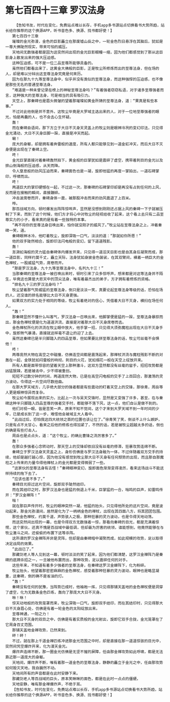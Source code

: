 # 第七百四十三章 罗汉法身
        【告知书友，时代在变化，免费站点难以长存，手机app多书源站点切换看书大势所趋，站长给你推荐的这个换源APP，听书音色多、换源、找书都好使！】
       第七百四十三章
       璀璨的金光弥漫，金色的巨影矗立在那废墟山岳之中，一轮金色烈日悬浮在其脑后，犹如是一尊大佛陡然现实，带来可怕的威压。
       天地间无数强者都是因为这突然间出现的金光巨影眼瞳一缩，因为他们都感觉到了那从这巨影身上散发出来的强大压迫感。
       这种压迫感，可不是一位二品至尊所能够具备的。
       虽然他们都看出来了，这黄金大佛般的巨影，正是牧尘所修炼而出的至尊法身，但在场的人，却是难以分辩出这至尊法身究竟是何来历。
       因为在那九十九等至尊法身中，似乎并没有类似的至尊法身，而这种强悍的压迫感，也不像是那些无名的普通至尊法身。
       “难道是一种未曾记录在榜上的神秘至尊法身吗？”有着强者窃窃私语，对于诸多至尊强者而言，这种强大的至尊法身，可是相当的具有吸引力。
       天空上，那秦碑也是眉头微皱的望着那璀璨如黄金所铸的至尊法身，道：“果真是有些本事。”
       不过对此他倒是并不意外，这牧尘毕竟是大罗域主选出来的人，对于一位地至尊强者的眼光，怕是再蠢的人，也不会去心生怀疑。
       轰！
       而在秦碑自语间，那下方立于大日不灭身天灵盖上的牧尘则是眼神冷冽的变幻印法，只见得金光涌动，大日不灭身巨脚一跺，直接是冲天而起。
       唰！
       庞大的身躯，却是拥有着奔雷般的速度，所有人都只能够见到一道金虹冲天，而后大日不灭身便是出现在了秦碑上空。
       咚！
       金光巨掌直接对着秦碑轰然拍下，黄金般的巨掌犹如是震碎了虚空，携带着刺目的金光以及排山倒海般的压迫感，从天而降。
       令人窒息般的劲风压迫而来，秦碑面色也是一凝，旋即他猛的再度一掌拍出，一道石碑掌印，呼啸而出。
       咚！
       两道巨大的掌印硬憾在一起，不过这一次，那秦碑的石碑掌印却是再没有占到任何的上风，反而是在接触的瞬间，直接蹦碎。
       冲击波席卷而开，秦碑身体一震，被那股冲击而来的劲风震退了上百米。
       哗。
       那百战域方向，顿时爆发出阵阵惊哗声，显然是没想到刚刚还占据上风的秦碑一下子就被压制了下来，而到了这个时候，他们方才将心中对牧尘的轻视给收了起来，这个看上去只有二品至尊实力的小子，看来真的是有着一些独特的本事。
       “再不将你的至尊法身召唤出来，怕你就没刚才的威风了。”牧尘站在至尊法身之上，冲着秦碑一笑，道。
       秦碑眼神冰冷，他盯着牧尘，旋即深吸一口气，淡淡的道：“那就如你所愿！”
       他的双手陡然相合，旋即印法闪电般的变幻，留下道道残影。
       轰！
       澎湃如海般的灵力猛自秦碑体内爆发开来，只见得一道滔天巨影也是自其身后凝聚而成，那一道巨影，同样约莫千丈，矗立天际，法身犹如身披金色袈裟，在其双臂间，横着一柄巨大的金色禅杖，一股威猛气势，席卷而开。
       “那是罗汉法身，九十九等至尊法身中，名列九十三！”
       当那秦碑的至尊法身一被召唤出来时，顿时引来了众多惊呼声，想来都是对这等法身并不陌生，毕竟这也算是大悲天中的顶尖法身，唯有着最杰出的弟子，方才拥有着修炼的资格。
       “排名九十三的罗汉法身吗？”
       牧尘望着那气势威猛的至尊法身，倒只是淡淡一笑，真要论起至尊法身等级的话，恐怕在场的人，还没谁的排名能够比大日不灭身更强。
       如果双方的实力处于相同的等级，牧尘有着绝对的信心，凭借着大日不灭身，横扫在场任何人。
       “轰！”
       那秦碑显然不懂什么叫客气，罗汉法身一召唤出来，他脚掌便是猛的一跺，至尊法身暴掠而出，那金色禅杖便是化为道道洪流，直接是对着那大日不灭身席卷而去。
       金色禅杖所化的洪流在牧尘眼中放大，他手掌一招，只见得大须弥魔柱出现在大日不灭身手中，旋即煞气暴涌，直接就这样毫不退让的迎了上去。
       虽然这秦碑已是半只脚踏入的四品至尊，但如果要比拼至尊法身的话，牧尘可丝毫不会惧他！
       咚！
       两尊庞然大物在高空之中碰撞，仿佛连空间都是震荡起来，那禅杖洪流与魔柱残影不断的对轰在一起，金铁犹如闷雷般的响彻，刺目的火花，犹如烟花一般在天空上绽放开来。
       所有人都是面带惊容的望着天空上那种激斗，这双方显然都没有丝毫的留手，招招攻势都是凶猛狠辣，若是被击中，少不得被重创。
       短短不过数分钟的时间，两道庞然大物，已是在高空闪电般的交手了上百回合，那激荡的灵力波动，令得这一片空间尽数扭曲。
       在那大罗天域方，几乎绝大部分的强者都是有些震动的盯着天空上的交锋，那徐青，周岳等人更是眼神惊异而复杂。
       牧尘如今展现出来的实力，比起上一次与吴天交锋时，显然是又变强了许多，甚至，在与秦碑这种半只脚踏入四品至尊的强者交手时，都能够不落下风，这一点，他们自认是做不到的。
       他们对视一眼，皆是苦笑一声，原来不知不觉间，这个才来到大罗天域不到一年时间的少年，已是成长到了这一步，难怪他会被域主大人看中。
       “此战过后，恐怕我这四大统领之首的位置也该让位了。”徐青笑了笑，倒谈不上什么嫉妒，只是有点不太甘心，看来之后他的修炼也得加紧了，不然的话，若是被牧尘超越太多的话，倒也的确是有些打击人。
       周岳也是点点头，道：“这个牧尘，的确比曹锋之流厉害多了。”
       轰！
       在那众多强者心念转动时，那天空上的交锋却依旧没有丝毫的停滞，狂暴攻势连绵不断。
       秦碑立于罗汉法身天灵盖之上，身形仿佛是与罗汉法身融为一体，不过伴随着双方交手的持续，他却是越打越心惊，因为他没有感觉到牧尘那大日不灭身有任何颓势的出现，而且那自那魔柱之上传来的力量令得他禅杖上的金光都是变得微弱了一些。
       “这家伙的至尊法身有古怪！”秦碑眼神变幻，旋即面色渐渐变得凌厉，看来这场战斗不能这样持续的拖下去了。
       “应该也差不多了。”
       秦碑目光掠过这片空间，旋即双手陡然结印。
       而在其结印之时，那罗汉法身也是猛的倒退上千米，巨掌猛的一合，嗡鸣的巨声，如雷鸣传开：“罗汉金禅阵！”
       嗡！
       就在那巨声传开时，牧尘的眼神突然一凝，他猛的抬头，只见得他所处的这片空间，竟是波动起来，那金光弥漫间，居然是化为了一柄柄金色的禅杖，出现在其四面八方，将其团团包围。
       那些金色禅杖，约莫千道，声势骇人之极，那种狂暴的灵力波动，也是令得天地动荡。
       而这突然间出现的一幕，也是令得双方无数强者一惊，那看向秦碑的目光，都是充满着惊愕，这个家伙，还真不愧是百战域中最低调，但却最为厉害的统领，谁能想到，他竟然能够在与牧尘激斗之间，还偷偷的布置下这等杀阵。
       这所谓的罗汉金禅阵并非是灵阵，但却是由秦碑暗中凝聚而成，如此规模的攻势，足以取得决定战局的效果。
       “此战已了。”
       那藏剑老人等人见到这一幕，顿时淡淡的笑了起来，因为他们都清楚，这罗汉金禅阵乃是秦碑的底牌杀招之一，一旦被他布置而出，那种攻势，足以震碎任何的对手。
       这些年来，不知道有着多少强者的至尊法身，在秦碑这罗汉金蝉阵下，化为粉碎。
       牧尘抬头，他望着那密密麻麻的金色禅杖，感受着那种狂暴的灵力波动，眼神也是略显凝重，这秦碑，倒的确不是省油的灯。
       “轰！”
       秦碑没有任何的犹豫，当阵势已成时，他袖袍一挥，只见得那铺天盖地的金色禅杖便是洞穿了虚空，化为无数条金色匹练，轰向了那庞大大日不灭身。
       咻！咻！
       惊天动地般的攻势笼罩而来，牧尘深吸一口气，旋即双手结印，而在其结印时，只见得那大日不灭身眉心处，仿佛是有着一轮金色的太阳绽放出来。
       至尊神通，一阳之力！
       那大日不灭身的双目之中，仿佛是有着实质般的金光射出，旋即它双手合拢，金光笼罩在了它周身百丈范围。
       那铺天盖地金禅攻势，已然来到。
       砰！砰！
       不过，就在那上千道金禅匹练冲进那金光范围之中时，却是直接在那一道道惊骇的目光中，突然间凭空爆炸开来，化为漫天金光。
       爆炸声连绵不断，那一圈金光仿佛是无坚不摧的屏障，任由那金禅攻势如此呼啸，都是无法靠近那一道庞大的身躯。
       天地间，爆炸声不断，唯有着那一道金色的至尊法身，静静的矗立于金光之中，任由那攻势如何毁灭天地，我自巍然不动。
       天地间所有的声音都是在此时安静下来。
       那藏剑老人等百战域的巨头，原本笑眯眯的面色，都是在此时一点点的僵硬。
       天地安静，唯有那金禅爆炸声，不绝于耳。
       【告知书友，时代在变化，免费站点难以长存，手机app多书源站点切换看书大势所趋，站长给你推荐的这个换源APP，听书音色多、换源、找书都好使！】